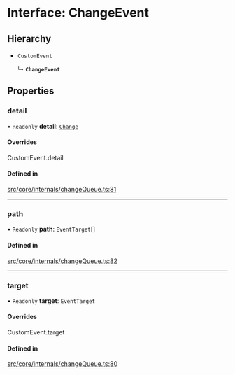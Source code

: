 # Interface: ChangeEvent

## Hierarchy

- `CustomEvent`

  ↳ **`ChangeEvent`**

## Properties

### detail

• `Readonly` **detail**: [`Change`](Change.md)

#### Overrides

CustomEvent.detail

#### Defined in

[src/core/internals/changeQueue.ts:81](https://github.com/io-gui/io/blob/tsc/src/core/internals/changeQueue.ts#L81)

___

### path

• `Readonly` **path**: `EventTarget`[]

#### Defined in

[src/core/internals/changeQueue.ts:82](https://github.com/io-gui/io/blob/tsc/src/core/internals/changeQueue.ts#L82)

___

### target

• `Readonly` **target**: `EventTarget`

#### Overrides

CustomEvent.target

#### Defined in

[src/core/internals/changeQueue.ts:80](https://github.com/io-gui/io/blob/tsc/src/core/internals/changeQueue.ts#L80)
